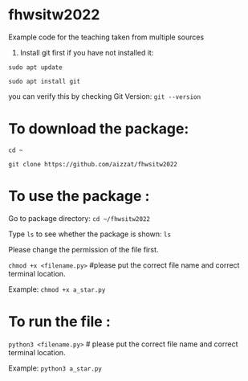 # fhwsitw2022
Example code for the teaching taken from multiple sources

1. Install git first if you have not installed it: 

`sudo apt update`

`sudo apt install git`

you can verify this by checking Git Version: 
`git --version`


# To download the package: 
`cd ~`

`git clone https://github.com/aizzat/fhwsitw2022`


# To use the package : 

Go to package directory:
`cd ~/fhwsitw2022`

Type `ls` to see whether the package is shown: 
`ls`

Please change the permission of the file first.

`chmod +x <filename.py>`  #please put the correct file name and correct terminal location. 

Example: 
`chmod +x a_star.py`

# To run the file : 

`python3 <filename.py>` # please put the correct file name and correct terminal location. 

Example: 
`python3 a_star.py`

